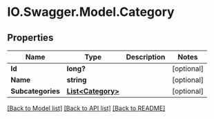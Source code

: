 # IO.Swagger.Model.Category
## Properties

Name | Type | Description | Notes
------------ | ------------- | ------------- | -------------
**Id** | **long?** |  | [optional] 
**Name** | **string** |  | [optional] 
**Subcategories** | [**List&lt;Category&gt;**](Category.md) |  | [optional] 

[[Back to Model list]](../README.md#documentation-for-models) [[Back to API list]](../README.md#documentation-for-api-endpoints) [[Back to README]](../README.md)


